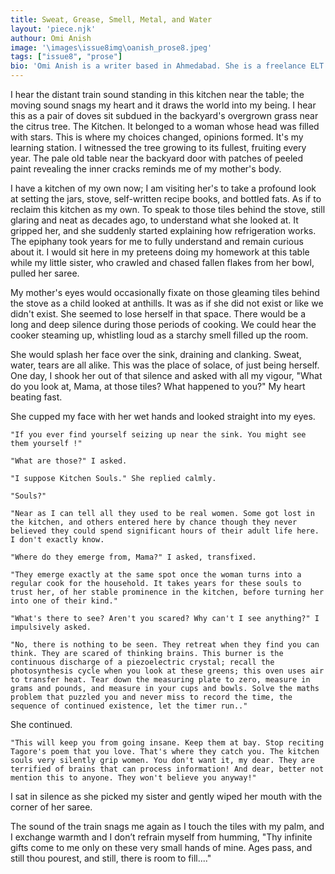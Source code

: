 ```yaml
---
title: Sweat, Grease, Smell, Metal, and Water
layout: 'piece.njk'
authour: Omi Anish
image: '\images\issue8img\oanish_prose8.jpeg'
tags: ["issue8", "prose"]
bio: 'Omi Anish is a writer based in Ahmedabad. She is a freelance ELT trainer and a reader at The Maine Review. A lover of all things surreal and abstract, Omi is drawn to brevity while writing and intricate patterns while crocheting. '
---
```


I hear the distant train sound standing in this kitchen near the table; the moving sound snags my heart and it draws the world into my being. I hear this as a pair of doves sit subdued in the backyard's overgrown grass near the citrus tree. The Kitchen. It belonged to a woman whose head was filled with stars. This is where my choices changed, opinions formed. It's my learning station. I witnessed the tree growing to its fullest, fruiting every year. The pale old table near the backyard door with patches of peeled paint revealing the inner cracks reminds me of my mother's body.

I have a kitchen of my own now; I am visiting her's to take a profound look at setting the jars, stove, self-written recipe books, and bottled fats. As if to reclaim this kitchen as my own. To speak to those tiles behind the stove, still glaring and neat as decades ago, to understand what she looked at. It gripped her, and she suddenly started explaining how refrigeration works. The epiphany took years for me to fully understand and remain curious about it. I would sit here in my preteens doing my homework at this table while my little sister, who crawled and chased fallen flakes from her bowl, pulled her saree.

My mother's eyes would occasionally fixate on those gleaming tiles behind the stove as a child looked at anthills. It was as if she did not exist or like we didn't exist. She seemed to lose herself in that space. There would be a long and deep silence during those periods of cooking. We could hear the cooker steaming up, whistling loud as a starchy smell filled up the room.

She would splash her face over the sink, draining and clanking. Sweat, water, tears are all alike. This was the place of solace, of just being herself. One day, I shook her out of that silence and asked with all my vigour, "What do you look at, Mama, at those tiles? What happened to you?" My heart beating fast.

She cupped my face with her wet hands and looked straight into my eyes.

    "If you ever find yourself seizing up near the sink. You might see them yourself !"

    "What are those?" I asked.

    "I suppose Kitchen Souls." She replied calmly.

    "Souls?"

    "Near as I can tell all they used to be real women. Some got lost in the kitchen, and others entered here by chance though they never believed they could spend significant hours of their adult life here. I don't exactly know.

    "Where do they emerge from, Mama?" I asked, transfixed.

    "They emerge exactly at the same spot once the woman turns into a regular cook for the household. It takes years for these souls to trust her, of her stable prominence in the kitchen, before turning her into one of their kind."
    
    "What's there to see? Aren't you scared? Why can't I see anything?" I impulsively asked.
    
    "No, there is nothing to be seen. They retreat when they find you can think. They are scared of thinking brains. This burner is the continuous discharge of a piezoelectric crystal; recall the photosynthesis cycle when you look at these greens; this oven uses air to transfer heat. Tear down the measuring plate to zero, measure in grams and pounds, and measure in your cups and bowls. Solve the maths problem that puzzled you and never miss to record the time, the sequence of continued existence, let the timer run.."

She continued.

    "This will keep you from going insane. Keep them at bay. Stop reciting Tagore's poem that you love. That's where they catch you. The kitchen souls very silently grip women. You don't want it, my dear. They are terrified of brains that can process information! And dear, better not mention this to anyone. They won't believe you anyway!"

I sat in silence as she picked my sister and gently wiped her mouth with the corner of her saree.

The sound of the train snags me again as I touch the tiles with my palm, and I exchange warmth and I don’t refrain myself from humming, "Thy infinite gifts come to me only on these very small hands of mine. Ages pass, and still thou pourest, and still, there is room to fill...."